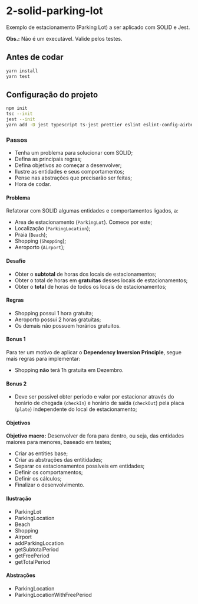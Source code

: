 # 2-solid-parking-lot

Exemplo de estacionamento (Parking Lot) a ser aplicado com SOLID e Jest.

**Obs.:** Não é um executável. Valide pelos testes.

## Antes de codar

```bash
yarn install
yarn test
```

## Configuração do projeto

```bash
npm init
tsc --init
jest --init
yarn add -D jest typescript ts-jest prettier eslint eslint-config-airbnb eslint-config-airbnb-typescript  eslint-config-prettier eslint-plugin-jest eslint-plugin-prettier @typescript-eslint/eslint-plugin @typescript-eslint/parser @types/jest @types/node
```

### Passos

- Tenha um problema para solucionar com SOLID;
- Defina as principais regras;
- Defina objetivos ao começar a desenvolver;
- Ilustre as entidades e seus comportamentos;
- Pense nas abstrações que precisarão ser feitas;
- Hora de codar.

#### Problema

Refatorar com SOLID algumas entidades e comportamentos ligados, a:

- Area de estacionamento (`ParkingLot`). Comece por este;
- Localização (`ParkingLocation`);
- Praia (`Beach`);
- Shopping (`Shopping`);
- Aeroporto (`Airport`);

#### Desafio

- Obter o **subtotal** de horas dos locais de estacionamentos;
- Obter o total de horas em **gratuitas** desses locais de estacionamentos;
- Obter o **total** de horas de todos os locais de estacionamentos;

#### Regras

- Shopping possui 1 hora gratuita;
- Aeroporto possui 2 horas gratuitas;
- Os demais não possuem horários gratuitos.

#### Bonus 1

Para ter um motivo de aplicar o **Dependency Inversion Principle**, segue mais regras para implementar:

- Shopping **não** terá 1h gratuita em Dezembro.

#### Bonus 2

- Deve ser possível obter período e valor por estacionar através do horário de chegada (`checkIn`) e
  horário de saída (`checkOut`) pela placa (`plate`) independente do local de estacionamento;

#### Objetivos

**Objetivo macro:** Desenvolver de fora para dentro, ou seja, das entidades maiores para menores, baseado em testes;

- Criar as entities base;
- Criar as abstrações das entitidades;
- Separar os estacionamentos possíveis em entidades;
- Definir os comportamentos;
- Definir os cálculos;
- Finalizar o desenvolvimento.

#### Ilustração

- ParkingLot
- ParkingLocation
- Beach
- Shopping
- Airport
- addParkingLocation
- getSubtotalPeriod
- getFreePeriod
- getTotalPeriod

#### Abstrações

- ParkingLocation
- ParkingLocationWithFreePeriod

